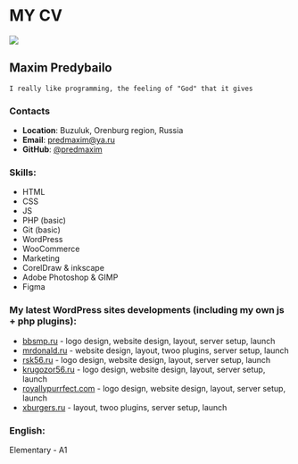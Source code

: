 # MY CV

![](https://avatars.githubusercontent.com/u/62261839?s=250&v=4) 


## **Maxim Predybailo**

`I really like programming, the feeling of "God" that it gives`

### **Contacts**
- **Location**: Buzuluk, Orenburg region, Russia
- **Email**: predmaxim@ya.ru
- **GitHub**: [@predmaxim](https://github.com/predmaxim)

### **Skills:**

- HTML
- CSS
- JS
- PHP (basic)
- Git (basic)
- WordPress
- WooCommerce
- Marketing
- CorelDraw & inkscape
- Adobe Photoshop & GIMP
- Figma


### **My latest WordPress sites developments** (including my own js + php plugins):

- [bbsmp.ru](https://bbsmp.ru) - logo design, website design, layout, server setup, launch
- [mrdonald.ru](https://mrdonald.ru) - website design, layout, twoo plugins, server setup, launch
- [rsk56.ru](https://rsk56.ru/) - logo design, website design, layout, server setup, launch
- [krugozor56.ru](https://krugozor56.ru/) - logo design, website design, layout, server setup, launch
- [royallypurrfect.com](https://royallypurrfect.com/) - logo design, website design, layout, server setup, launch
- [xburgers.ru](https://xburgers.ru) - layout, twoo plugins, server setup, launch

### **English:**
Elementary - A1